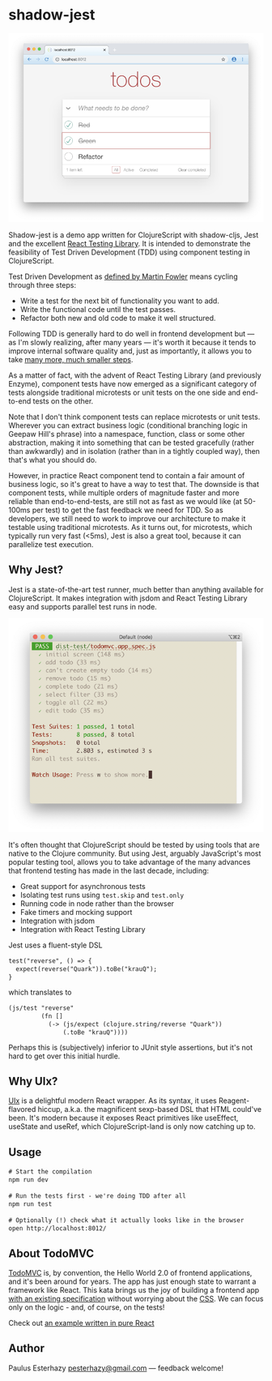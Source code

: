 # shadow-jest

![Screenshot](screenshot.png)

Shadow-jest is a demo app written for ClojureScript with shadow-cljs, Jest and the excellent [React Testing Library](https://testing-library.com/docs/react-testing-library/intro/). It is intended to demonstrate the feasibility of Test Driven Development (TDD) using component testing in ClojureScript.

Test Driven Development as [defined by Martin Fowler](https://martinfowler.com/bliki/TestDrivenDevelopment.html) means cycling through three steps:

- Write a test for the next bit of functionality you want to add.
- Write the functional code until the test passes.
- Refactor both new and old code to make it well structured.

Following TDD is generally hard to do well in frontend development but — as I'm slowly realizing, after many years — it's worth it because it tends to improve internal software quality and, just as importantly, it allows you to take [many more, much smaller steps](https://gist.github.com/pesterhazy/00ec5886e0378a83e5bf4ad96cfaaf65).

As a matter of fact, with the advent of React Testing Library (and previously Enzyme), component tests have now emerged as a significant category of tests alongside traditional microtests or unit tests on the one side and end-to-end tests on the other.

Note that I don't think component tests can replace microtests or unit tests. Wherever you can extract business logic (conditional branching logic in Geepaw Hill's phrase) into a namespace, function, class or some other abstraction, making it into something that can be tested gracefully (rather than awkwardly) and in isolation (rather than in a tightly coupled way), then that's what you should do.

However, in practice React component tend to contain a fair amount of business logic, so it's great to have a way to test that. The downside is that component tests, while multiple orders of magnitude faster and more reliable than end-to-end-tests, are still not as fast as we would like (at 50-100ms per test) to get the fast feedback we need for TDD. So as developers, we still need to work to improve our architecture to make it testable using traditional microtests. As it turns out, for microtests, which typically run very fast (<5ms), Jest is also a great tool, because it can parallelize test execution.

## Why Jest?

Jest is a state-of-the-art test runner, much better than anything available for ClojureScript. It makes integration with jsdom and React Testing Library easy and supports parallel test runs in node.

![Screenshot](jest.png)

It's often thought that ClojureScript should be tested by using tools that are native to the Clojure community. But using Jest, arguably JavaScript's most popular testing tool, allows you to take advantage of the many advances that frontend testing has made in the last decade, including:

- Great support for asynchronous tests
- Isolating test runs using `test.skip` and `test.only`
- Running code in node rather than the browser
- Fake timers and mocking support
- Integration with jsdom
- Integration with React Testing Library

Jest uses a fluent-style DSL

```
test("reverse", () => {
  expect(reverse("Quark")).toBe("krauQ");
}
```

which translates to

```
(js/test "reverse"
         (fn []
           (-> (js/expect (clojure.string/reverse "Quark"))
               (.toBe "krauQ"))))
```

Perhaps this is (subjectively) inferior to JUnit style assertions, but it's not hard to get over this initial hurdle.

## Why UIx?

[UIx](https://github.com/roman01la/uix) is a delightful modern React wrapper. As its syntax, it uses Reagent-flavored hiccup, a.k.a. the magnificent sexp-based DSL that HTML could've been. It's modern because it exposes React primitives like useEffect, useState and useRef, which ClojureScript-land is only now catching up to.

## Usage

```
# Start the compilation
npm run dev

# Run the tests first - we're doing TDD after all
npm run test

# Optionally (!) check what it actually looks like in the browser
open http://localhost:8012/
```

## About TodoMVC

[TodoMVC](https://todomvc.com/) is, by convention, the Hello World 2.0 of frontend applications, and it's been around for years. The app has just enough state to warrant a framework like React. This kata brings us the joy of building a frontend app [with an existing specification](https://github.com/tastejs/todomvc/blob/master/app-spec.md) without worrying about the [CSS](https://unpkg.com/todomvc-app-css@2.4.1/index.css). We can focus only on the logic - and, of course, on the tests!

Check out [an example written in pure React](https://todomvc.com/examples/react/#/)

## Author

Paulus Esterhazy pesterhazy@gmail.com — feedback welcome!
